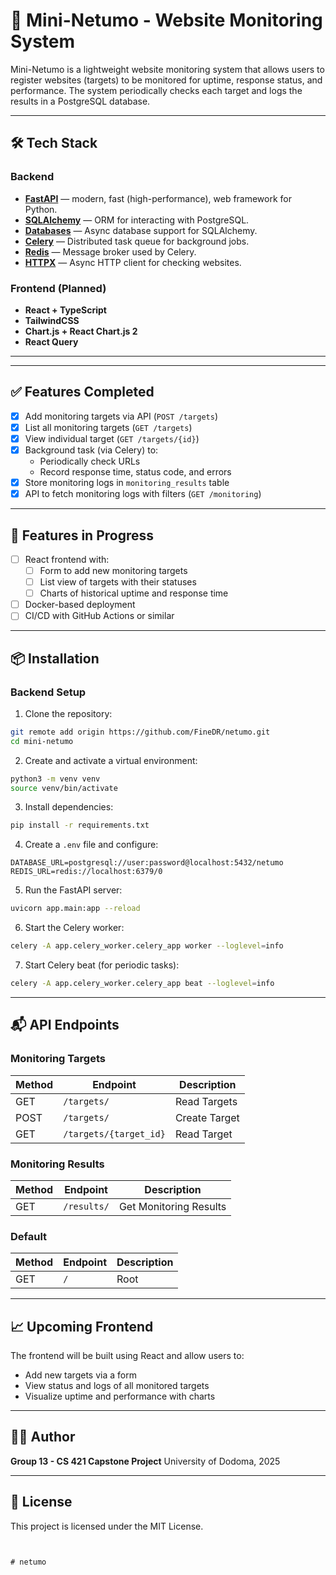 

# 🚀 Mini-Netumo - Website Monitoring System

Mini-Netumo is a lightweight website monitoring system that allows users to register websites (targets) to be monitored for uptime, response status, and performance. The system periodically checks each target and logs the results in a PostgreSQL database.

---

## 🛠️ Tech Stack

### Backend
- **[FastAPI](https://fastapi.tiangolo.com/)** — modern, fast (high-performance), web framework for Python.
- **[SQLAlchemy](https://www.sqlalchemy.org/)** — ORM for interacting with PostgreSQL.
- **[Databases](https://www.encode.io/databases/)** — Async database support for SQLAlchemy.
- **[Celery](https://docs.celeryq.dev/)** — Distributed task queue for background jobs.
- **[Redis](https://redis.io/)** — Message broker used by Celery.
- **[HTTPX](https://www.python-httpx.org/)** — Async HTTP client for checking websites.

### Frontend (Planned)
- **React + TypeScript**
- **TailwindCSS**
- **Chart.js + React Chart.js 2**
- **React Query**

---


---

## ✅ Features Completed

- [x] Add monitoring targets via API (`POST /targets`)
- [x] List all monitoring targets (`GET /targets`)
- [x] View individual target (`GET /targets/{id}`)
- [x] Background task (via Celery) to:
  - Periodically check URLs
  - Record response time, status code, and errors
- [x] Store monitoring logs in `monitoring_results` table
- [x] API to fetch monitoring logs with filters (`GET /monitoring`)

---

## 🚧 Features in Progress

- [ ] React frontend with:
  - [ ] Form to add new monitoring targets
  - [ ] List view of targets with their statuses
  - [ ] Charts of historical uptime and response time
- [ ] Docker-based deployment
- [ ] CI/CD with GitHub Actions or similar

---

## 📦 Installation

### Backend Setup

1. Clone the repository:

```bash
git remote add origin https://github.com/FineDR/netumo.git
cd mini-netumo
````

2. Create and activate a virtual environment:

```bash
python3 -m venv venv
source venv/bin/activate
```

3. Install dependencies:

```bash
pip install -r requirements.txt
```

4. Create a `.env` file and configure:

```
DATABASE_URL=postgresql://user:password@localhost:5432/netumo
REDIS_URL=redis://localhost:6379/0
```

5. Run the FastAPI server:

```bash
uvicorn app.main:app --reload
```

6. Start the Celery worker:

```bash
celery -A app.celery_worker.celery_app worker --loglevel=info
```

7. Start Celery beat (for periodic tasks):

```bash
celery -A app.celery_worker.celery_app beat --loglevel=info
```

---

## 📬 API Endpoints

### Monitoring Targets

| Method | Endpoint               | Description       |
| ------ | ---------------------- | ----------------- |
| GET    | `/targets/`            | Read Targets      |
| POST   | `/targets/`            | Create Target     |
| GET    | `/targets/{target_id}` | Read Target       |

### Monitoring Results

| Method | Endpoint        | Description            |
| ------ | --------------- | ---------------------- |
| GET    | `/results/`     | Get Monitoring Results |

### Default

| Method | Endpoint | Description |
| ------ | -------- | ----------- |
| GET    | `/`      | Root        |


---

## 📈 Upcoming Frontend

The frontend will be built using React and allow users to:

* Add new targets via a form
* View status and logs of all monitored targets
* Visualize uptime and performance with charts

---

## 👨‍💻 Author

**Group 13 - CS 421 Capstone Project**
University of Dodoma, 2025

---

## 📖 License

This project is licensed under the MIT License.

```


# netumo
